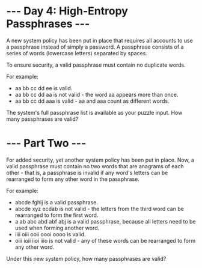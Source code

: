 # --- Day 4: High-Entropy Passphrases ---

A new system policy has been put in place that requires all accounts to use a passphrase instead of simply a password. A passphrase consists of a series of words (lowercase letters) separated by spaces.

To ensure security, a valid passphrase must contain no duplicate words.

For example:

 - aa bb cc dd ee is valid.
 - aa bb cc dd aa is not valid - the word aa appears more than once.
 - aa bb cc dd aaa is valid - aa and aaa count as different words.

The system's full passphrase list is available as your puzzle input. How many passphrases are valid?

# --- Part Two ---

For added security, yet another system policy has been put in place. Now, a valid passphrase must contain no two words that are anagrams of each other - that is, a passphrase is invalid if any word's letters can be rearranged to form any other word in the passphrase.

For example:

 - abcde fghij is a valid passphrase.
 - abcde xyz ecdab is not valid - the letters from the third word can be rearranged to form the first word.
 - a ab abc abd abf abj is a valid passphrase, because all letters need to be used when forming another word.
 - iiii oiii ooii oooi oooo is valid.
 - oiii ioii iioi iiio is not valid - any of these words can be rearranged to form any other word.

Under this new system policy, how many passphrases are valid?